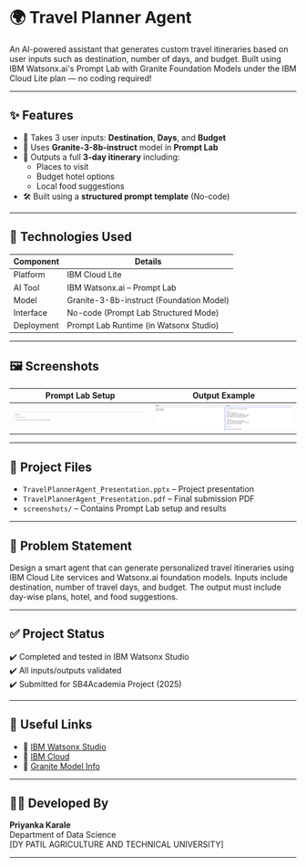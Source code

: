 
# 🌍 Travel Planner Agent

An AI-powered assistant that generates custom travel itineraries based on user inputs such as destination, number of days, and budget. Built using IBM Watsonx.ai's Prompt Lab with Granite Foundation Models under the IBM Cloud Lite plan — no coding required!

---

## ✨ Features

- 💬 Takes 3 user inputs: **Destination**, **Days**, and **Budget**
- 🧠 Uses **Granite-3-8b-instruct** model in **Prompt Lab**
- 📅 Outputs a full **3-day itinerary** including:
  - Places to visit
  - Budget hotel options
  - Local food suggestions
- 🛠️ Built using a **structured prompt template** (No-code)

---

## 🚀 Technologies Used

| Component        | Details                                |
|------------------|----------------------------------------|
| Platform         | IBM Cloud Lite                         |
| AI Tool          | IBM Watsonx.ai – Prompt Lab            |
| Model            | Granite-3-8b-instruct (Foundation Model)|
| Interface        | No-code (Prompt Lab Structured Mode)   |
| Deployment       | Prompt Lab Runtime (in Watsonx Studio) |

---

## 🖼️ Screenshots

| Prompt Lab Setup | Output Example |
|------------------|----------------|
| ![Prompt Setup](./screenshots/prompt_setup.png) | ![Output](./screenshots/output_goa.png) |

---

## 📁 Project Files

- `TravelPlannerAgent_Presentation.pptx` – Project presentation
- `TravelPlannerAgent_Presentation.pdf` – Final submission PDF
- `screenshots/` – Contains Prompt Lab setup and results

---

## 📌 Problem Statement

Design a smart agent that can generate personalized travel itineraries using IBM Cloud Lite services and Watsonx.ai foundation models. Inputs include destination, number of travel days, and budget. The output must include day-wise plans, hotel, and food suggestions.

---

## ✅ Project Status

✔️ Completed and tested in IBM Watsonx Studio  
✔️ All inputs/outputs validated  
✔️ Submitted for SB4Academia Project (2025)

---

## 🔗 Useful Links

- 🔗 [IBM Watsonx Studio](https://dataplatform.cloud.ibm.com/)
- 🔗 [IBM Cloud](https://cloud.ibm.com)
- 🔗 [Granite Model Info]([https://www.ibm.com/blog/granite-model-family](https://www.ibm.com/granite/docs/))

---

## 👩‍💻 Developed By

**Priyanka Karale**  
Department of Data Science  
[DY PATIL AGRICULTURE AND TECHNICAL UNIVERSITY]

---

